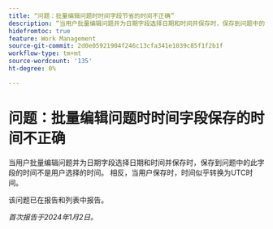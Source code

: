 ```yaml
---
title: “问题：批量编辑问题时时间字段节省的时间不正确”
description: “当用户批量编辑问题并为日期字段选择日期和时间并保存时，保存到问题中的此字段的时间不是用户选择的时间。 相反，当用户保存时，时间似乎转换为UTC时间。”
hidefromtoc: true
feature: Work Management
source-git-commit: 2d0e05921904f246c13cfa341e1039c85f1f2b1f
workflow-type: tm+mt
source-wordcount: '135'
ht-degree: 0%

---
```



# 问题：批量编辑问题时时间字段保存的时间不正确

当用户批量编辑问题并为日期字段选择日期和时间并保存时，保存到问题中的此字段的时间不是用户选择的时间。 相反，当用户保存时，时间似乎转换为UTC时间。

该问题已在报告和列表中报告。

_首次报告于2024年1月2日。_
